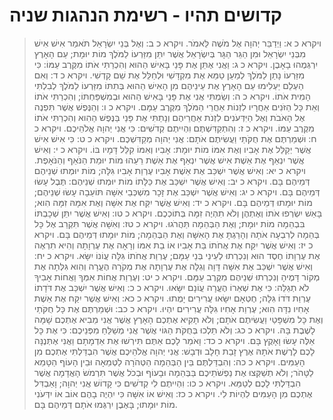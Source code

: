 # קדושים תהיו - רשימת הנהגות שניה

> ויקרא כ א: וַיְדַבֵּר יְהוָה אֶל מֹשֶׁה לֵּאמֹר.
> ויקרא כ ב: וְאֶל בְּנֵי יִשְׂרָאֵל תֹּאמַר אִישׁ אִישׁ מִבְּנֵי יִשְׂרָאֵל וּמִן הַגֵּר הַגָּר בְּיִשְׂרָאֵל אֲשֶׁר יִתֵּן מִזַּרְעוֹ לַמֹּלֶךְ מוֹת יוּמָת; עַם הָאָרֶץ יִרְגְּמֻהוּ בָאָבֶן.
> ויקרא כ ג: וַאֲנִי אֶתֵּן אֶת פָּנַי בָּאִישׁ הַהוּא וְהִכְרַתִּי אֹתוֹ מִקֶּרֶב עַמּוֹ:  כִּי מִזַּרְעוֹ נָתַן לַמֹּלֶךְ לְמַעַן טַמֵּא אֶת מִקְדָּשִׁי וּלְחַלֵּל אֶת שֵׁם קָדְשִׁי.
> ויקרא כ ד: וְאִם הַעְלֵם יַעְלִימוּ עַם הָאָרֶץ אֶת עֵינֵיהֶם מִן הָאִישׁ הַהוּא בְּתִתּוֹ מִזַּרְעוֹ לַמֹּלֶךְ לְבִלְתִּי הָמִית אֹתוֹ.
> ויקרא כ ה: וְשַׂמְתִּי אֲנִי אֶת פָּנַי בָּאִישׁ הַהוּא וּבְמִשְׁפַּחְתּוֹ; וְהִכְרַתִּי אֹתוֹ וְאֵת כָּל הַזֹּנִים אַחֲרָיו לִזְנוֹת אַחֲרֵי הַמֹּלֶךְ מִקֶּרֶב עַמָּם.
> ויקרא כ ו: וְהַנֶּפֶשׁ אֲשֶׁר תִּפְנֶה אֶל הָאֹבֹת וְאֶל הַיִּדְּעֹנִים לִזְנֹת אַחֲרֵיהֶם וְנָתַתִּי אֶת פָּנַי בַּנֶּפֶשׁ הַהִוא וְהִכְרַתִּי אֹתוֹ מִקֶּרֶב עַמּוֹ.
> ויקרא כ ז: וְהִתְקַדִּשְׁתֶּם וִהְיִיתֶם קְדֹשִׁים:  כִּי אֲנִי יְהוָה אֱלֹהֵיכֶם.
> ויקרא כ ח: וּשְׁמַרְתֶּם אֶת חֻקֹּתַי וַעֲשִׂיתֶם אֹתָם:  אֲנִי יְהוָה מְקַדִּשְׁכֶם.
> ויקרא כ ט: כִּי אִישׁ אִישׁ אֲשֶׁר יְקַלֵּל אֶת אָבִיו וְאֶת אִמּוֹ מוֹת יוּמָת:  אָבִיו וְאִמּוֹ קִלֵּל דָּמָיו בּוֹ.
> ויקרא כ י: וְאִישׁ אֲשֶׁר יִנְאַף אֶת אֵשֶׁת אִישׁ אֲשֶׁר יִנְאַף אֶת אֵשֶׁת רֵעֵהוּ מוֹת יוּמַת הַנֹּאֵף וְהַנֹּאָפֶת.
> ויקרא כ יא: וְאִישׁ אֲשֶׁר יִשְׁכַּב אֶת אֵשֶׁת אָבִיו עֶרְוַת אָבִיו גִּלָּה; מוֹת יוּמְתוּ שְׁנֵיהֶם דְּמֵיהֶם בָּם.
> ויקרא כ יב: וְאִישׁ אֲשֶׁר יִשְׁכַּב אֶת כַּלָּתוֹ מוֹת יוּמְתוּ שְׁנֵיהֶם:  תֶּבֶל עָשׂוּ דְּמֵיהֶם בָּם.
> ויקרא כ יג: וְאִישׁ אֲשֶׁר יִשְׁכַּב אֶת זָכָר מִשְׁכְּבֵי אִשָּׁה תּוֹעֵבָה עָשׂוּ שְׁנֵיהֶם; מוֹת יוּמָתוּ דְּמֵיהֶם בָּם.
> ויקרא כ יד: וְאִישׁ אֲשֶׁר יִקַּח אֶת אִשָּׁה וְאֶת אִמָּהּ זִמָּה הִוא; בָּאֵשׁ יִשְׂרְפוּ אֹתוֹ וְאֶתְהֶן וְלֹא תִהְיֶה זִמָּה בְּתוֹכְכֶם.
> ויקרא כ טו: וְאִישׁ אֲשֶׁר יִתֵּן שְׁכָבְתּוֹ בִּבְהֵמָה מוֹת יוּמָת; וְאֶת הַבְּהֵמָה תַּהֲרֹגוּ.
> ויקרא כ טז: וְאִשָּׁה אֲשֶׁר תִּקְרַב אֶל כָּל בְּהֵמָה לְרִבְעָה אֹתָהּ וְהָרַגְתָּ אֶת הָאִשָּׁה וְאֶת הַבְּהֵמָה; מוֹת יוּמָתוּ דְּמֵיהֶם בָּם.
> ויקרא כ יז: וְאִישׁ אֲשֶׁר יִקַּח אֶת אֲחֹתוֹ בַּת אָבִיו אוֹ בַת אִמּוֹ וְרָאָה אֶת עֶרְוָתָהּ וְהִיא תִרְאֶה אֶת עֶרְוָתוֹ חֶסֶד הוּא וְנִכְרְתוּ לְעֵינֵי בְּנֵי עַמָּם; עֶרְוַת אֲחֹתוֹ גִּלָּה עֲוֹנוֹ יִשָּׂא.
> ויקרא כ יח: וְאִישׁ אֲשֶׁר יִשְׁכַּב אֶת אִשָּׁה דָּוָה וְגִלָּה אֶת עֶרְוָתָהּ אֶת מְקֹרָהּ הֶעֱרָה וְהִוא גִּלְּתָה אֶת מְקוֹר דָּמֶיהָ וְנִכְרְתוּ שְׁנֵיהֶם מִקֶּרֶב עַמָּם.
> ויקרא כ יט: וְעֶרְוַת אֲחוֹת אִמְּךָ וַאֲחוֹת אָבִיךָ לֹא תְגַלֵּה:  כִּי אֶת שְׁאֵרוֹ הֶעֱרָה עֲוֹנָם יִשָּׂאוּ.
> ויקרא כ כ: וְאִישׁ אֲשֶׁר יִשְׁכַּב אֶת דֹּדָתוֹ עֶרְוַת דֹּדוֹ גִּלָּה; חֶטְאָם יִשָּׂאוּ עֲרִירִים יָמֻתוּ.
> ויקרא כ כא: וְאִישׁ אֲשֶׁר יִקַּח אֶת אֵשֶׁת אָחִיו נִדָּה הִוא; עֶרְוַת אָחִיו גִּלָּה עֲרִירִים יִהְיוּ.
> ויקרא כ כב: וּשְׁמַרְתֶּם אֶת כָּל חֻקֹּתַי וְאֶת כָּל מִשְׁפָּטַי וַעֲשִׂיתֶם אֹתָם; וְלֹא תָקִיא אֶתְכֶם הָאָרֶץ אֲשֶׁר אֲנִי מֵבִיא אֶתְכֶם שָׁמָּה לָשֶׁבֶת בָּהּ.
> ויקרא כ כג: וְלֹא תֵלְכוּ בְּחֻקֹּת הַגּוֹי אֲשֶׁר אֲנִי מְשַׁלֵּחַ מִפְּנֵיכֶם:  כִּי אֶת כָּל אֵלֶּה עָשׂוּ וָאָקֻץ בָּם.
> ויקרא כ כד: וָאֹמַר לָכֶם אַתֶּם תִּירְשׁוּ אֶת אַדְמָתָם וַאֲנִי אֶתְּנֶנָּה לָכֶם לָרֶשֶׁת אֹתָהּ אֶרֶץ זָבַת חָלָב וּדְבָשׁ:  אֲנִי יְהוָה אֱלֹהֵיכֶם אֲשֶׁר הִבְדַּלְתִּי אֶתְכֶם מִן הָעַמִּים.
> ויקרא כ כה: וְהִבְדַּלְתֶּם בֵּין הַבְּהֵמָה הַטְּהֹרָה לַטְּמֵאָה וּבֵין הָעוֹף הַטָּמֵא לַטָּהֹר; וְלֹא תְשַׁקְּצוּ אֶת נַפְשֹׁתֵיכֶם בַּבְּהֵמָה וּבָעוֹף וּבְכֹל אֲשֶׁר תִּרְמֹשׂ הָאֲדָמָה אֲשֶׁר הִבְדַּלְתִּי לָכֶם לְטַמֵּא.
> ויקרא כ כו: וִהְיִיתֶם לִי קְדֹשִׁים כִּי קָדוֹשׁ אֲנִי יְהוָה; וָאַבְדִּל אֶתְכֶם מִן הָעַמִּים לִהְיוֹת לִי.
> ויקרא כ כז: וְאִישׁ אוֹ אִשָּׁה כִּי יִהְיֶה בָהֶם אוֹב אוֹ יִדְּעֹנִי מוֹת יוּמָתוּ; בָּאֶבֶן יִרְגְּמוּ אֹתָם דְּמֵיהֶם בָּם. 
 

